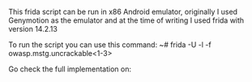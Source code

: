 This frida script can be run in x86 Android emulator, originally I used Genymotion as the emulator and at the time of writing I used frida with version 14.2.13

To run the script you can use this command:
  ~# frida -U -l <frida script> -f owasp.mstg.uncrackable<1-3>
  
Go check the full implementation on: 
